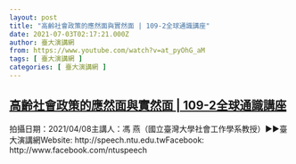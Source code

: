 ```yaml
---
layout: post
title: "高齡社會政策的應然面與實然面 | 109-2全球通識講座"
date: 2021-07-03T02:17:21.000Z
author: 臺大演講網
from: https://www.youtube.com/watch?v=at_pyOhG_aM
tags: [ 臺大演講網 ]
categories: [ 臺大演講網 ]
---
```

<!--1625278641000-->
[高齡社會政策的應然面與實然面 | 109-2全球通識講座](https://www.youtube.com/watch?v=at_pyOhG_aM)
------

<div>
拍攝日期：2021/04/08主講人：馮 燕（國立臺灣大學社會工作學系教授）►►臺大演講網Website: http://speech.ntu.edu.twFacebook: http://www.facebook.com/ntuspeech
</div>

